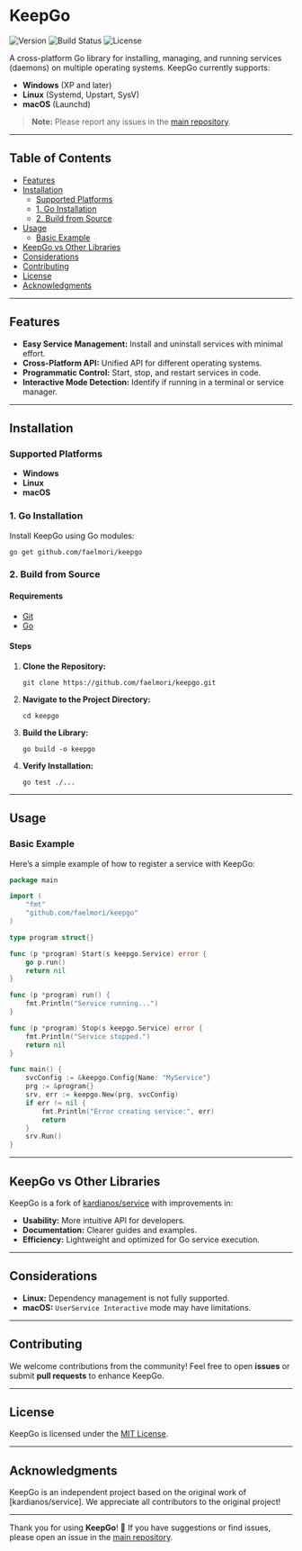 # KeepGo

![Version](https://img.shields.io/github/v/release/faelmori/keepgo)
![Build Status](https://img.shields.io/github/actions/workflow/status/faelmori/keepgo/build.yml?branch=main)
![License](https://img.shields.io/github/license/faelmori/keepgo)

A cross-platform Go library for installing, managing, and running services (daemons) on multiple operating systems. KeepGo currently supports:

- **Windows** (XP and later)
- **Linux** (Systemd, Upstart, SysV)
- **macOS** (Launchd)

> **Note:** Please report any issues in the [main repository](https://github.com/faelmori/keepgo).

---

## Table of Contents

- [Features](#features)
- [Installation](#installation)
    - [Supported Platforms](#supported-platforms)
    - [1. Go Installation](#1-go-installation)
    - [2. Build from Source](#2-build-from-source)
- [Usage](#usage)
    - [Basic Example](#basic-example)
- [KeepGo vs Other Libraries](#keepgo-vs-other-libraries)
- [Considerations](#considerations)
- [Contributing](#contributing)
- [License](#license)
- [Acknowledgments](#acknowledgments)

---

## Features

- **Easy Service Management:** Install and uninstall services with minimal effort.
- **Cross-Platform API:** Unified API for different operating systems.
- **Programmatic Control:** Start, stop, and restart services in code.
- **Interactive Mode Detection:** Identify if running in a terminal or service manager.

---

## Installation

### Supported Platforms

- **Windows**
- **Linux**
- **macOS**

### 1. Go Installation

Install KeepGo using Go modules:

```shell
go get github.com/faelmori/keepgo
```

### 2. Build from Source

#### Requirements

- [Git](https://git-scm.com/downloads)
- [Go](https://go.dev/doc/install)

#### Steps

1. **Clone the Repository:**
   ```shell
   git clone https://github.com/faelmori/keepgo.git
   ```

2. **Navigate to the Project Directory:**
   ```shell
   cd keepgo
   ```

3. **Build the Library:**
   ```shell
   go build -o keepgo
   ```

4. **Verify Installation:**
   ```shell
   go test ./...
   ```

---

## Usage

### Basic Example

Here’s a simple example of how to register a service with KeepGo:

```go
package main

import (
	"fmt"
	"github.com/faelmori/keepgo"
)

type program struct{}

func (p *program) Start(s keepgo.Service) error {
	go p.run()
	return nil
}

func (p *program) run() {
	fmt.Println("Service running...")
}

func (p *program) Stop(s keepgo.Service) error {
	fmt.Println("Service stopped.")
	return nil
}

func main() {
	svcConfig := &keepgo.Config{Name: "MyService"}
	prg := &program{}
	srv, err := keepgo.New(prg, svcConfig)
	if err != nil {
		fmt.Println("Error creating service:", err)
		return
	}
	srv.Run()
}
```

---

## KeepGo vs Other Libraries

KeepGo is a fork of [kardianos/service](https://github.com/kardianos/service) with improvements in:

- **Usability:** More intuitive API for developers.
- **Documentation:** Clearer guides and examples.
- **Efficiency:** Lightweight and optimized for Go service execution.

---

## Considerations

- **Linux:** Dependency management is not fully supported.
- **macOS:** `UserService Interactive` mode may have limitations.

---

## Contributing

We welcome contributions from the community! Feel free to open **issues** or submit **pull requests** to enhance KeepGo.

---

## License

KeepGo is licensed under the [MIT License](LICENSE).

---

## Acknowledgments

KeepGo is an independent project based on the original work of [kardianos/service]. We appreciate all contributors to the original project!

---

Thank you for using **KeepGo**! 🚀 If you have suggestions or find issues, please open an issue in the [main repository](https://github.com/faelmori/keepgo).

